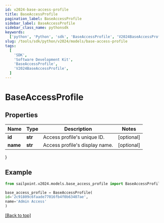 ```yaml
---
id: v2024-base-access-profile
title: BaseAccessProfile
pagination_label: BaseAccessProfile
sidebar_label: BaseAccessProfile
sidebar_class_name: pythonsdk
keywords:
  ['python', 'Python', 'sdk', 'BaseAccessProfile', 'V2024BaseAccessProfile']
slug: /tools/sdk/python/v2024/models/base-access-profile
tags:
  [
    'SDK',
    'Software Development Kit',
    'BaseAccessProfile',
    'V2024BaseAccessProfile',
  ]
---
```


# BaseAccessProfile

## Properties

| Name     | Type    | Description                    | Notes      |
| -------- | ------- | ------------------------------ | ---------- |
| **id**   | **str** | Access profile's unique ID.    | [optional] |
| **name** | **str** | Access profile's display name. | [optional] |

}

## Example

```python
from sailpoint.v2024.models.base_access_profile import BaseAccessProfile

base_access_profile = BaseAccessProfile(
id='2c91809c6faade77016fb4f0b63407ae',
name='Admin Access'
)

```

[[Back to top]](#)

